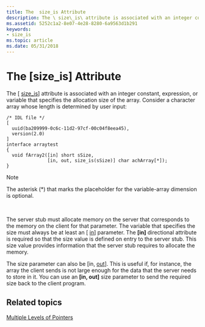 ```yaml
---
title: The  size_is Attribute
description: The \ size\_is\ attribute is associated with an integer constant, expression, or variable that specifies the allocation size of the array.
ms.assetid: 5252c1a2-8e07-4e28-8280-6a9563d1b291
keywords:
- size_is
ms.topic: article
ms.date: 05/31/2018
---
```


# The \[size\_is\] Attribute

The \[ [size\_is](https://docs.microsoft.com/windows/desktop/Midl/size-is)\] attribute is associated with an integer constant, expression, or variable that specifies the allocation size of the array. Consider a character array whose length is determined by user input:

``` syntax
/* IDL file */
[ 
  uuid(ba209999-0c6c-11d2-97cf-00c04f8eea45),
  version(2.0)
]
interface arraytest
{
  void fArray2([in] short sSize,
               [in, out, size_is(sSize)] char achArray[*]);
}
```

> [!Note]  
> The asterisk (\*) that marks the placeholder for the variable-array dimension is optional.

 

The server stub must allocate memory on the server that corresponds to the memory on the client for that parameter. The variable that specifies the size must always be at least an \[ [in](https://docs.microsoft.com/windows/desktop/Midl/in)\] parameter. The **\[in\]** directional attribute is required so that the size value is defined on entry to the server stub. This size value provides information that the server stub requires to allocate the memory.

The size parameter can also be \[in, [out](https://docs.microsoft.com/windows/desktop/Midl/out-idl)\]. This is useful if, for instance, the array the client sends is not large enough for the data that the server needs to store in it. You can use an **\[in, out\]** size parameter to send the required size back to the client program.

## Related topics

<dl> <dt>

[Multiple Levels of Pointers](multiple-levels-of-pointers.md)
</dt> </dl>

 

 




